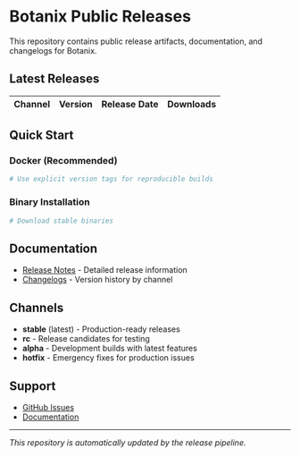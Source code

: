 # Botanix Public Releases

This repository contains public release artifacts, documentation, and changelogs for Botanix.

## Latest Releases

| Channel | Version | Release Date | Downloads |
|---------|---------|--------------|-----------|

## Quick Start

### Docker (Recommended)
```bash
# Use explicit version tags for reproducible builds
```

### Binary Installation
```bash
# Download stable binaries
```

## Documentation

- [Release Notes](releases/) - Detailed release information
- [Changelogs](changelog/) - Version history by channel

## Channels

- **stable** (latest) - Production-ready releases
- **rc** - Release candidates for testing
- **alpha** - Development builds with latest features
- **hotfix** - Emergency fixes for production issues

## Support

- [GitHub Issues](https://github.com/botanix-labs/botanix-releases/issues)
- [Documentation](https://github.com/botanix-labs/documentation)

---

*This repository is automatically updated by the release pipeline.*
